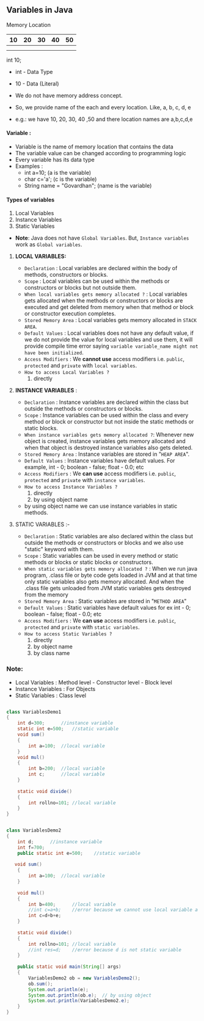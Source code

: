 ## Variables in Java

Memory Location

| 10 | 20 | 30 | 40 | 50 |
|------------|----------|--|--------------------|---------------------------------|
|            |          |  | |  | 
| |  |  | |     | 

int 10;

- int - Data Type
- 10 - Data (Literal)

- We do not have memory address concept.
- So, we provide name of the each and every location. Like, a, b, c, d, e
- e.g.: we have 10, 20, 30, 40 ,50 and there location names are a,b,c,d,e



 #### Variable :
- Variable is the name of memory location that contains the data
- The variable value can be changed according to programming logic
- Every variable has its data type
- Examples :
  - int a=10; (a is the variable)
  - char c='a'; (c is the variable)
  - String name = "Govardhan"; (name is the variable)

#### Types of variables
1. Local Variables
2. Instance Variables
3. Static Variables
- **Note**: Java does not have `Global Variables`. But, `Instance variables` work as `Global variables`.  

1. **LOCAL VARIABLES:**
   - `Declaration` : Local variables are declared within the body of methods, constructors or blocks.
   - `Scope` : Local variables can be used within the methods or constructors or blocks but not outside them.
   - `When local variables gets memory allocated ?` : Local variables gets allocated when the methods or constructors or blocks are executed and get deleted from memory when that method or block or constructor execution completes.
   - `Stored Memory Area` : Local variables gets memory allocated in `STACK AREA`.
   - `Default Values` : Local variables does not have any default value, if we do not provide the value for local variables and use them, it will provide compile time error saying `variable variable_name might not have been initialized`.
   - `Access Modifiers` : We **cannot use** access modifiers i.e. `public`, `protected` and `private` with `local variables`.
   - `How to access Local Variables ?` 
     1. directly
  

 
2. **INSTANCE VARIABLES** :
   - `Declaration` : Instance variables are declared within the class but outside the methods or constructors or blocks.
   - `Scope` : Instance variables can be used within the class and every method or block or constructor but not inside the static methods or static blocks.
   - `When instance variables gets memory allocated ?`: Whenever new object is created, instance variables gets memory allocated and when that object is destroyed instance variables also gets deleted.
   - `Stored Memory Area` : Instance variables are stored in "`HEAP AREA`".
   - `Default Values` : Instance variables have default values. For example, int - 0; boolean - false; float - 0.0; etc
   - `Access Modifiers` : We **can use** access modifiers i.e. `public`, `protected` and `private` with `instance variables`.
   - `How to access Instance Variables ?`
     1. directly
     2. by using object name
   - by using object name we can use instance variables in static methods.

3. STATIC VARIABLES :-
   - `Declaration` : Static variables are also declared within the class but outside the methods or constructors or blocks and we also use "static" keyword with them.
   - `Scope` : Static variables can be used in every method or static methods or blocks or static blocks or constructors.
   - `When static variables gets memory allocated ?` : When we run java program, .class file or byte code gets loaded in JVM and at that time only static variables also gets memory allocated. And when the .class file gets unloaded from JVM static variables gets destroyed from the memory
   - `Stored Memory Area` : Static variables are stored in "`METHOD AREA`"
   - `Default Values` : Static variables have default values for ex int - 0; boolean - false; float - 0.0; etc
   - `Access Modifiers` : We **can use** access modifiers i.e. `public`, `protected` and `private` with `static variables`.
   - `How to access Static Variables ?`
     1. directly
     2. by object name
     3. by class name


### **Note:**
- Local Variables : Method level - Constructor level - Block level 
- Instance Variables : For Objects
- Static Variables : Class level

```java

class VariablesDemo1
{
	int d=300;		//instance variable
	static int e=500;	//static variable
	void sum()
	{
		int a=100;	//local variable
	}
	void mul()
	{
		int b=200;	//local variable
		int c;		//local variable
	}
	
	static void divide()
	{
		int rollno=101;	//local variable
	}
}
```


```java

class VariablesDemo2
{
	int d;		//instance variable
	int f=700;
	public static int e=500;	//static variable
	
   void sum()
	{
		int a=100;	//local variable
	}
    
	void mul()
	{
		int b=400;		//local variable
		//int c=a+b;	//error because we cannot use local variable a inside mul() method
		int c=d+b+e;	
	}
	
	static void divide()
	{
		int rollno=101;	//local variable
		//int res=d;	//error because d is not static variable
	}
    
	public static void main(String[] args)
	{
		VariablesDemo2 ob = new VariablesDemo2();
		ob.sum();
		System.out.println(e);
		System.out.println(ob.e);  // by using object
		System.out.println(VariablesDemo2.e);
	}
}
```